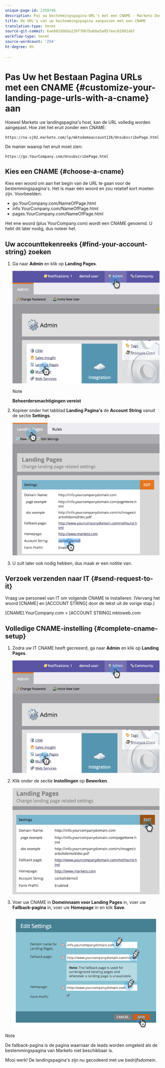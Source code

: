 ```yaml
---
unique-page-id: 2359746
description: Pas uw bestemmingspagina-URL's met een CNAME - Marketo Docs - Productdocumentatie aan
title: De URL's van uw bestemmingspagina aanpassen met een CNAME
translation-type: tm+mt
source-git-commit: 6ae882dddda220f7067babbe5a057eec82601abf
workflow-type: tm+mt
source-wordcount: '254'
ht-degree: 0%

---
```



# Pas Uw het Bestaan Pagina URLs met een CNAME {#customize-your-landing-page-urls-with-a-cname} aan

Hoewel Marketo uw landingspagina&#39;s host, kan de URL volledig worden aangepast. Hoe ziet het eruit zonder een CNAME:

`https://na-sj02.marketo.com/lp/mktodemoaccount126/UnsubscribePage.html`

De manier waarop het eruit moet zien:

`https://go.YourCompany.com/UnsubscribePage.html`

## Kies een CNAME {#choose-a-cname}

Kies een woord om aan het begin van de URL te gaan voor de bestemmingspagina&#39;s. Het is maar één woord en zou relatief kort moeten zijn. Voorbeelden:

* go.YourCompany.com/NameOfPage.html
* info.YourCompany.com/NameOfPage.html
* pages.YourCompany.com/NameOfPage.html

Het ene woord (plus YourCompany.com) wordt een CNAME genoemd. U hebt dit later nodig, dus noteer het.

## Uw accounttekenreeks {#find-your-account-string} zoeken

1. Ga naar **Admin** en klik op **Landing Pages**.

   ![](assets/image2014-9-18-16-3a2-3a45.png)

   >[!NOTE]
   >
   >**Beheerdersmachtigingen vereist**

1. Kopieer onder het tabblad **Landing** **Pagina&#39;s** de **Account** **String** vanuit de sectie **Settings**.

   ![](assets/image2014-9-18-16-3a44-3a12.png)

1. U zult later ook nodig hebben, dus maak er een notitie van.

## Verzoek verzenden naar IT {#send-request-to-it}

Vraag uw personeel van IT om volgende CNAME te installeren: (Vervang het woord [CNAME] en [ACCOUNT STRING] door de tekst uit de vorige stap.)

[CNAME].YourCompany.com >  [ACCOUNT STRING].mktoweb.com

## Volledige CNAME-instelling {#complete-cname-setup}

1. Zodra uw IT CNAME heeft gecreeerd, ga naar **Admin** en klik op **Landing Pages**.

   ![](assets/image2014-9-18-17-3a15-3a11.png)

1. Klik onder de sectie **Instellingen** op **Bewerken**.

   ![](assets/image2014-9-18-17-3a15-3a18.png)

1. Voer uw CNAME in **Domeinnaam voor Landing Pages** in, voer uw **Fallback-pagina** in, voer uw **Homepage** in en klik **Save**.

   ![](assets/image2014-9-18-17-3a15-3a25.png)

>[!NOTE]
>
>De fallback-pagina is de pagina waarnaar de leads worden omgeleid als de bestemmingspagina van Marketo niet beschikbaar is.

Mooi werk! De landingspagina&#39;s zijn nu gecodeerd met uw bedrijfsdomein.
